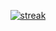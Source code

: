 <p align="center">
  <a href="https://github.com/DenverCoder1/github-readme-streak-stats">
    <img title="streak" alt="streak" src="https://github-readme-streak-stats.herokuapp.com/?user=donutboy929&theme=dark"/>
  </a>
</p>
